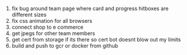 1. fix bug around team page where card and progress hitboxes are different sizes
2. fix css animation for all browsers
3. connect shop to e commerce 
4. get jpegs for other team members
5. get cert from storage if its there so cert bot doesnt blow out my limits 
6. build and push to gcr or docker from github

